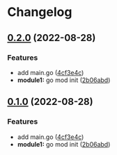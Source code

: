 # Changelog

## [0.2.0](https://github.com/junichi-tanaka/release-please-action-test/compare/module1-v0.1.0...module1-v0.2.0) (2022-08-28)


### Features

* add main.go ([4cf3e4c](https://github.com/junichi-tanaka/release-please-action-test/commit/4cf3e4c19194f0dab718d49c2fa21376bd4422c9))
* **module1:** go mod init ([2b06abd](https://github.com/junichi-tanaka/release-please-action-test/commit/2b06abdc41b526c9cd27f0e7a1c0e063520aba67))

## [0.1.0](https://github.com/junichi-tanaka/release-please-action-test/compare/module1-v0.0.1...module1-v0.1.0) (2022-08-28)


### Features

* add main.go ([4cf3e4c](https://github.com/junichi-tanaka/release-please-action-test/commit/4cf3e4c19194f0dab718d49c2fa21376bd4422c9))
* **module1:** go mod init ([2b06abd](https://github.com/junichi-tanaka/release-please-action-test/commit/2b06abdc41b526c9cd27f0e7a1c0e063520aba67))
